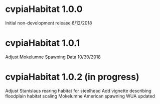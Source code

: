 # cvpiaHabitat 1.0.0
Initial non-development release 6/12/2018
# cvpiaHabitat 1.0.1
Adjust Mokelumne Spawning Data 10/30/2018
# cvpiaHabitat 1.0.2 (in progress)
Adjust Stanislaus rearing habitat for steelhead
Add vignette describing floodplain habitat scaling
Mokelumne
American spawning WUA updated
